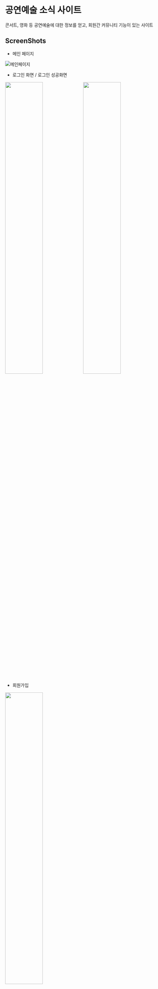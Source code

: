 # 공연예술 소식 사이트
콘서트, 영화 등 공연예술에 대한 정보를 얻고, 회원간 커뮤니티 기능이 있는 사이트

## ScreenShots
- 메인 페이지

![메인페이지](https://github.com/JasonTaeng/Art_info-Team_Project-/assets/134661987/76396755-174c-4211-967b-9a0d20fbf240)

- 로그인 화면 / 로그인 성공화면

<img src="https://github.com/JasonTaeng/Art_info-Team_Project-/assets/134661987/646c43c4-2a52-4242-b0fb-e72392bc721d" width="49%"></img>
<img src="https://github.com/JasonTaeng/Art_info-Team_Project-/assets/134661987/58423d74-d554-4705-b65a-fe3a9979a136" width="49%"></img>


- 회원가입

<img src="https://github.com/JasonTaeng/Art_info-Team_Project-/assets/134661987/425b3a95-1212-4e93-9c9b-bdf49ff22889" width="49%"></img>

- 회원관리 화면 / 회원관리 - 조건검색 / 회원관리 - 상태,등급 변경

<img src="https://github.com/JasonTaeng/Art_info-Team_Project-/assets/134661987/c5638d85-b116-4807-b0f1-172de70f6073" width="49%"></img>
<img src="https://github.com/JasonTaeng/Art_info-Team_Project-/assets/134661987/e5729926-dbea-4c72-9c3b-a9c48e3a9b5a" width="49%"></img>
<img src="https://github.com/JasonTaeng/Art_info-Team_Project-/assets/134661987/59c43b5a-24f9-448b-bb69-631bd57f78c6" width="49%"></img>


## ERD

- Full Shot

![Art_Info_ERD(Full)](https://github.com/JasonTaeng/Art_info-Team_Project-/assets/134661987/a79f4b2a-7099-40c3-a101-b6fb6c2aac2b)

- Top / Bottom Shot

<img src="https://github.com/JasonTaeng/Art_info-Team_Project-/assets/134661987/2781a4c2-4e87-4532-b0ab-d05b046ad423" width="48%"></img>
<img src="https://github.com/JasonTaeng/Art_info-Team_Project-/assets/134661987/35695ebd-4297-4f56-9b6c-956931cd06f4)" width="49%"></img>

# 
